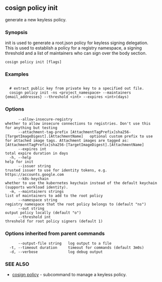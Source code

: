 ## cosign policy init

generate a new keyless policy.

### Synopsis

init is used to generate a root.json policy
for keyless signing delegation. This is used to establish a policy for a registry namespace,
a signing threshold and a list of maintainers who can sign over the body section.

```
cosign policy init [flags]
```

### Examples

```

  # extract public key from private key to a specified out file.
  cosign policy init -ns <project_namespace> --maintainers {email_addresses} --threshold <int> --expires <int>(days)
```

### Options

```
      --allow-insecure-registry                                                                  whether to allow insecure connections to registries. Don't use this for anything but testing
      --attachment-tag-prefix [AttachmentTagPrefix]sha256-[TargetImageDigest].[AttachmentName]   optional custom prefix to use for attached image tags. Attachment images are tagged as: [AttachmentTagPrefix]sha256-[TargetImageDigest].[AttachmentName]
      --expires int                                                                              total expire duration in days
  -h, --help                                                                                     help for init
      --issuer string                                                                            trusted issuer to use for identity tokens, e.g. https://accounts.google.com
      --k8s-keychain                                                                             whether to use the kubernetes keychain instead of the default keychain (supports workload identity).
  -m, --maintainers strings                                                                      list of maintainers to add to the root policy
      --namespace string                                                                         registry namespace that the root policy belongs to (default "ns")
      --out string                                                                               output policy locally (default "o")
      --threshold int                                                                            threshold for root policy signers (default 1)
```

### Options inherited from parent commands

```
      --output-file string   log output to a file
  -t, --timeout duration     timeout for commands (default 3m0s)
  -d, --verbose              log debug output
```

### SEE ALSO

* [cosign policy](cosign_policy.md)	 - subcommand to manage a keyless policy.

